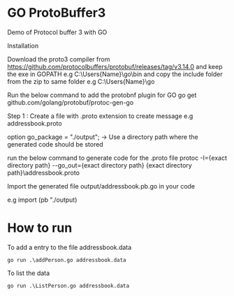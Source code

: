 # GO ProtoBuffer3 
 Demo of Protocol buffer 3 with GO
 
 
Installation 

Download the proto3 compiler  from https://github.com/protocolbuffers/protobuf/releases/tag/v3.14.0  and keep the exe in GOPATH  e.g C:\Users\{Name}\go\bin and copy the include folder from the zip to same folder e.g C:\Users\{Name}\go

Run the below command to add the protobnf plugin for GO
go get github.com/golang/protobuf/protoc-gen-go 

Step 1 : 
Create a file with .proto extension to create message  e.g addressbook.proto

option go_package = "./output"; -> Use a directory path where the generated code should be stored

run the below command to generate code for the .proto file
protoc -I={exact directory  path} --go_out={exact directory path} {exact directory path}\addressbook.proto


Import  the generated file output/addressbook.pb.go in your code 


e.g import (pb "./output)




# How to run
  To add a entry to the file addressbook.data
    
    go run .\addPerson.go addressbook.data
 To list the data
 
    go run .\ListPerson.go addressbook.data






